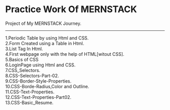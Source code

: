 # Practice Work Of MERNSTACK
Project of My MERNSTACK Journey. <br>
<hr>
1.Periodic Table by using Html and CSS.<br>
2.Form Created using a Table in Html.<br>
3.List Tag In Html.<br>
4.First webpage only with the help of HTML[witout CSS].<br>
5.Basics of CSS<br>
6.LoginPage using Html and CSS.<br>
7.CSS_Selectors.<br>
8.CSS-Selectors-Part-02.<br>
9.CSS-Border-Style-Properties.<br>
10.CSS-Borde-Radius,Color and Outline.<br>
11.CSS-Text-Properties.<br>
12.CSS-Text-Properties-Part02.<br>
13.CSS-Basic_Resume.
